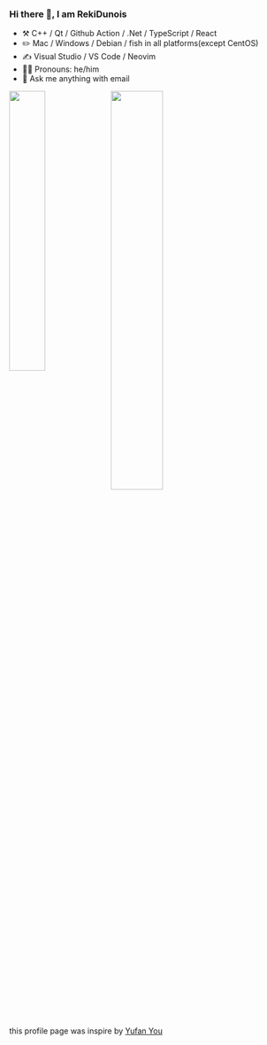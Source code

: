 ### Hi there 👋, I am RekiDunois

- ⚒️ C++ / Qt / Github Action / .Net / TypeScript / React
- ✏️ Mac / Windows / Debian / fish in all platforms(except CentOS) 
- ✍️ Visual Studio / VS Code / Neovim
- 👨‍🦲 Pronouns: he/him
- 📢 Ask me anything with email

<p>
  <a href="https://github.com/RekiDunois">
    <img style="width:36%;" align="left" src="https://github-readme-stats-rouge-tau.vercel.app/api/top-langs/?username=RekiDunois&layout=compact&hide=html,php&theme=tokyonight"/>
  </a>
  <a href="https://github.com/RekiDunois?tab=repositories">
    <img style="width:43%" src="https://github-readme-stats.vercel.app/api?username=RekiDunois&show_icons=true&theme=tokyonight"/>
  </a>
  </div>
</p>

this profile page was inspire by [Yufan You](https://github.com/ouuan)
